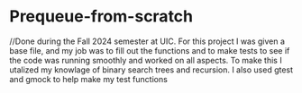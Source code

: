 # Prequeue-from-scratch
//Done during the Fall 2024 semester at UIC. For this project I was given a base file, and my job was to fill out the functions and to make tests to see if the code was running smoothly and worked on all aspects. To make this I utalized my knowlage of binary search trees and recursion. I also used gtest and gmock to help make my test functions
